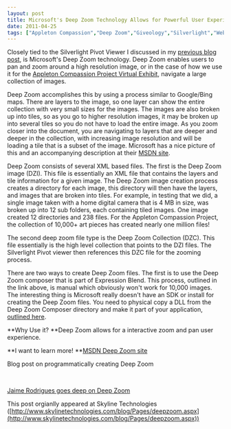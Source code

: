 ```yaml
---
layout: post
title: Microsoft's Deep Zoom Technology Allows for Powerful User Experience
date: 2011-04-25
tags: ["Appleton Compassion","Deep Zoom","Giveology","Silverlight","Web"]
---
```


Closely tied to the Silverlight Pivot Viewer I discussed in my [previous blog post](http://www.skylinetechnologies.com/blog/Pages/silverlightpivotviewer.aspx), is Microsoft's Deep Zoom technology. Deep Zoom enables users to pan and zoom around a high resolution image, or in the case of how we use it for the [Appleton Compassion Project Virtual Exhibit](http://www.appletoncompassion.org/VirtualExhibitViewer), navigate a large collection of images.

Deep Zoom accomplishes this by using a process similar to Google/Bing maps. There are layers to the image, so one layer can show the entire collection with very small sizes for the images. The images are also broken up into tiles, so as you go to higher resolution images, it may be broken up into several tiles so you do not have to load the entire image. As you zoom closer into the document, you are navigating to layers that are deeper and deeper in the collection, with increasing image resolution and will be loading a tile that is a subset of the image. Microsoft has a nice picture of this and an accompanying description at their [MSDN site](http://blogs.msdn.com/b/jaimer/archive/2008/03/31/a-deepzoom-primer-explained-and-coded.aspx).

Deep Zoom consists of several XML based files. The first is the Deep Zoom image (DZI). This file is essentially an XML file that contains the layers and tile information for a given image. The Deep Zoom image creation process creates a directory for each image, this directory will then have the layers, and images that are broken into tiles. For example, in testing that we did, a single image taken with a home digital camera that is 4 MB in size, was broken up into 12 sub folders, each containing tiled images. One image created 12 directories and 238 files. For the Appleton Compassion Project, the collection of 10,000+ art pieces has created nearly one million files!

The second deep zoom file type is the Deep Zoom Collection (DZC). This file essentially is the high level collection that points to the DZI files. The Silverlight Pivot viewer then references this DZC file for the zooming process.

There are two ways to create Deep Zoom files. The first is to use the Deep Zoom composer that is part of Expression Blend. This process, outlined in the link above, is manual which obviously won't work for 10,000 images. The interesting thing is Microsoft really doesn't have an SDK or install for creating the Deep Zoom files. You need to physical copy a DLL from the Deep Zoom Composer directory and make it part of your application, [outlined here](http://blogs.msdn.com/b/expression/archive/2008/11/26/hello-deepzoomtools-dll-deep-zoom-image-tile-generation-made-easy.aspx).

**Why Use it?
**Deep Zoom allows for a interactive zoom and pan user experience.

**I want to learn more!
**[MSDN Deep Zoom site ](http://msdn.microsoft.com/en-us/library/cc645050(VS.95).aspx)

Blog post on programmatically creating Deep Zoom

&nbsp;

[Jaime Rodrigues goes deep on Deep Zoom](http://blogs.msdn.com/b/jaimer/archive/2008/03/31/a-deepzoom-primer-explained-and-coded.aspx)

This post orgianlly appeared at Skyline Technologies ([http://www.skylinetechnologies.com/blog/Pages/deepzoom.aspx](http://www.skylinetechnologies.com/blog/Pages/deepzoom.aspx))